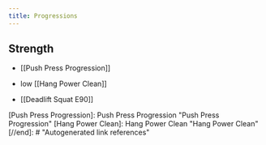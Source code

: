 ```yaml
---
title: Progressions
---
```



## Strength
- [[Push Press Progression]]

- low [[Hang Power Clean]]

- [[Deadlift Squat E90]]


[//begin]: # "Autogenerated link references for markdown compatibility"
[Push Press Progression]: Push Press Progression "Push Press Progression"
[Hang Power Clean]: Hang Power Clean "Hang Power Clean"
[//end]: # "Autogenerated link references"